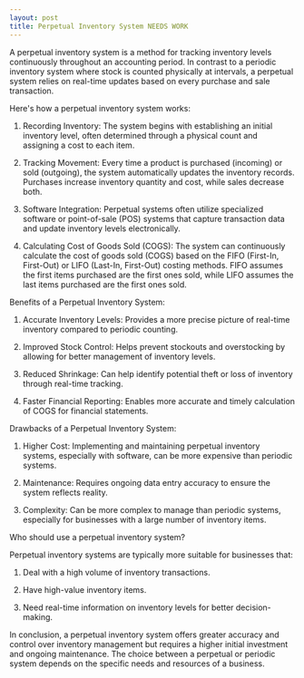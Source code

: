 ```yaml
---
layout: post
title: Perpetual Inventory System NEEDS WORK
---
```


A perpetual inventory system is a method for tracking inventory levels continuously throughout an accounting period.  In contrast to a periodic inventory system where stock is counted physically at intervals, a perpetual system relies on real-time updates based on every purchase and sale transaction.

Here's how a perpetual inventory system works:

1. Recording Inventory: The system begins with establishing an initial inventory level, often determined through a physical count and assigning a cost to each item.

2. Tracking Movement: Every time a product is purchased (incoming) or sold (outgoing), the system automatically updates the inventory records. Purchases increase inventory quantity and cost, while sales decrease both.

3. Software Integration: Perpetual systems often utilize specialized software or point-of-sale (POS) systems that capture transaction data and update inventory levels electronically.

4. Calculating Cost of Goods Sold (COGS): The system can continuously calculate the cost of goods sold (COGS) based on the FIFO (First-In, First-Out) or LIFO (Last-In, First-Out) costing methods. FIFO assumes the first items purchased are the first ones sold, while LIFO assumes the last items purchased are the first ones sold.

Benefits of a Perpetual Inventory System:

1. Accurate Inventory Levels: Provides a more precise picture of real-time inventory compared to periodic counting.

2. Improved Stock Control: Helps prevent stockouts and overstocking by allowing for better management of inventory levels.

3. Reduced Shrinkage: Can help identify potential theft or loss of inventory through real-time tracking.

4. Faster Financial Reporting: Enables more accurate and timely calculation of COGS for financial statements.

Drawbacks of a Perpetual Inventory System:

1. Higher Cost: Implementing and maintaining perpetual inventory systems, especially with software, can be more expensive than periodic systems.

2. Maintenance: Requires ongoing data entry accuracy to ensure the system reflects reality.

3. Complexity: Can be more complex to manage than periodic systems, especially for businesses with a large number of inventory items.

Who should use a perpetual inventory system?

Perpetual inventory systems are typically more suitable for businesses that:

1. Deal with a high volume of inventory transactions.

2. Have high-value inventory items.

3. Need real-time information on inventory levels for better decision-making.

In conclusion, a perpetual inventory system offers greater accuracy and control over inventory management but requires a higher initial investment and ongoing maintenance.  The choice between a perpetual or periodic system depends on the specific needs and resources of a business.
